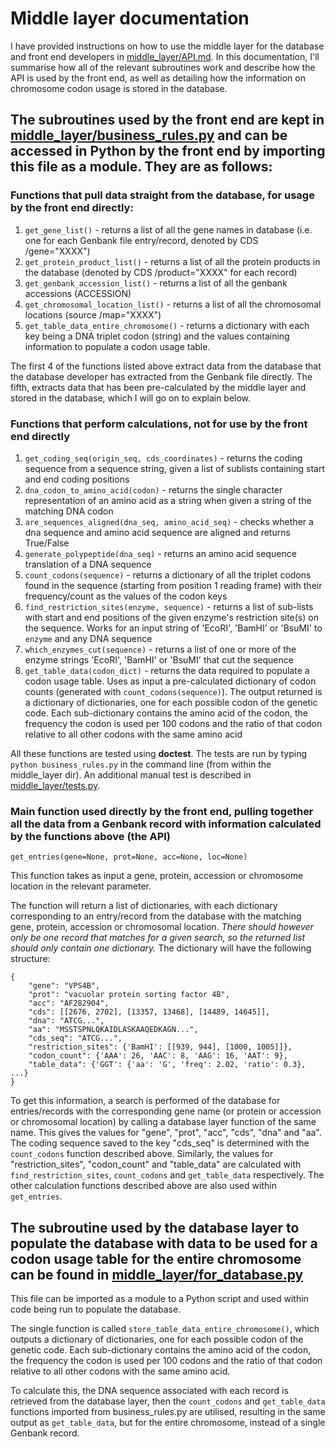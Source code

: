 Middle layer documentation
======

I have provided instructions on how to use the middle layer for the database and front end developers in [middle_layer/API.md](https://github.com/edwardchalstrey1/biocomputing_2/blob/master/middle_layer/API.md). In this documentation, I'll summarise how all of the relevant subroutines work and describe how the API is used by the front end, as well as detailing how the information on chromosome codon usage is stored in the database.

The subroutines used by the front end are kept in [middle_layer/business_rules.py](https://github.com/edwardchalstrey1/biocomputing_2/blob/master/middle_layer/business_rules.py) and can be accessed in Python by the front end by importing this file as a module. They are as follows:
----

### Functions that pull data straight from the database, for usage by the front end directly:

1. ```get_gene_list()``` - returns a list of all the gene names in database (i.e. one for each Genbank file entry/record, denoted by CDS /gene="XXXX")
2. ```get_protein_product_list()``` - returns a list of all the protein products in the database (denoted by CDS /product="XXXX" for each record)
3. ```get_genbank_accession_list()``` - returns a list of all the genbank accessions (ACCESSION)
4. ```get_chromosomal_location_list()``` - returns a list of all the chromosomal locations (source /map="XXXX")
5. ```get_table_data_entire_chromosome()``` - returns a dictionary with each key being a DNA triplet codon (string) and the values containing information to populate a codon usage table.

The first 4 of the functions listed above extract data from the database that the database developer has extracted from the Genbank file directly. The fifth, extracts data that has been pre-calculated by the middle layer and stored in the database, which I will go on to explain below.

###  Functions that perform calculations, not for use by the front end directly

1. ```get_coding_seq(origin_seq, cds_coordinates)``` - returns the coding sequence from a sequence string, given a list of sublists containing start and end coding positions
2. ```dna_codon_to_amino_acid(codon)``` - returns the single character representation of an amino acid as a string when given a string of the matching DNA codon
3. ```are_sequences_aligned(dna_seq, amino_acid_seq)``` - checks whether a dna sequence and amino acid sequence are aligned and returns True/False
4. ```generate_polypeptide(dna_seq)``` - returns an amino acid sequence translation of a DNA sequence
5. ```count_codons(sequence)``` - returns a dictionary of all the triplet codons found in the sequence (starting from position 1 reading frame) with their frequency/count as the values of the codon keys
6. ```find_restriction_sites(enzyme, sequence)``` - returns a list of sub-lists with start and end positions of the given enzyme's restriction site(s) on the sequence. Works for an input string of 'EcoRI', 'BamHI' or 'BsuMI' to ```enzyme``` and any DNA sequence
7. ```which_enzymes_cut(sequence)``` - returns a list of one or more of the enzyme strings 'EcoRI', 'BamHI' or 'BsuMI' that cut the sequence
8. ```get_table_data(codon_dict)``` - returns the data required to populate a codon usage table. Uses as input a pre-calculated dictionary of codon counts (generated with ```count_codons(sequence)```). The output returned is a dictionary of dictionaries, one for each possible codon of the genetic code. Each sub-dictionary contains the amino acid of the codon, the frequency the codon is used per 100 codons and the ratio of that codon relative to all other codons with the same amino acid

All these functions are tested using **doctest**. The tests are run by typing ```python business_rules.py``` in the command line (from within the middle_layer dir). An additional manual test is described in [middle_layer/tests.py](https://github.com/edwardchalstrey1/biocomputing_2/blob/master/middle_layer/tests.py).

### Main function used directly by the front end, pulling together all the data from a Genbank record with information calculated by the functions above (the API)

```get_entries(gene=None, prot=None, acc=None, loc=None)```

This function takes as input a gene, protein, accession or chromosome location in the relevant parameter.

The function will return a list of dictionaries, with each dictionary corresponding to an entry/record from the database with the matching gene, protein, accession or chromosomal location. *There should however only be one record that matches for a given search, so the returned list should only contain one dictionary.* The dictionary will have the following structure:

```
{
	"gene": "VPS4B",
	"prot": "vacuolar protein sorting factor 4B",
	"acc": "AF282904",
	"cds": [[2676, 2702], [13357, 13468], [14489, 14645]],
	"dna": "ATCG...",
	"aa": "MSSTSPNLQKAIDLASKAAQEDKAGN...",
	"cds_seq": "ATCG...",
	"restriction_sites": {'BamHI': [[939, 944], [1000, 1005]]},
	"codon_count": {'AAA': 26, 'AAC': 8, 'AAG': 16, 'AAT': 9},
	"table_data": {'GGT': {'aa': 'G', 'freq': 2.02, 'ratio': 0.3}, ...}
}

```

To get this information, a search is performed of the database for entries/records with the corresponding gene name (or protein or accession or chromosomal location) by calling a database layer function of the same name. This gives the values for "gene", "prot", "acc", "cds", "dna" and "aa". The coding sequence saved to the key "cds_seq" is determined with the ```count_codons``` function described above. Similarly, the values for "restriction_sites", "codon_count" and "table_data" are calculated with ```find_restriction_sites```, ```count_codons``` and ```get_table_data``` respectively. The other calculation functions described above are also used within ```get_entries```.

The subroutine used by the database layer to populate the database with data to be used for a codon usage table for the entire chromosome can be found in [middle_layer/for_database.py](https://github.com/edwardchalstrey1/biocomputing_2/blob/master/middle_layer/for_database.py) 
-----

This file can be imported as a module to a Python script and used within code being run to populate the database.

The single function is called ```store_table_data_entire_chromosome()```, which outputs a dictionary of dictionaries, one for each possible codon of the genetic code. Each sub-dictionary contains the amino acid of the codon, the frequency the codon is used per 100 codons and the ratio of that codon relative to all other codons with the same amino acid.

To calculate this, the DNA sequence associated with each record is retrieved from the database layer, then the ```count_codons``` and ```get_table_data``` functions imported from business_rules.py are utilised, resulting in the same output as ```get_table_data```, but for the entire chromosome, instead of a single Genbank record.